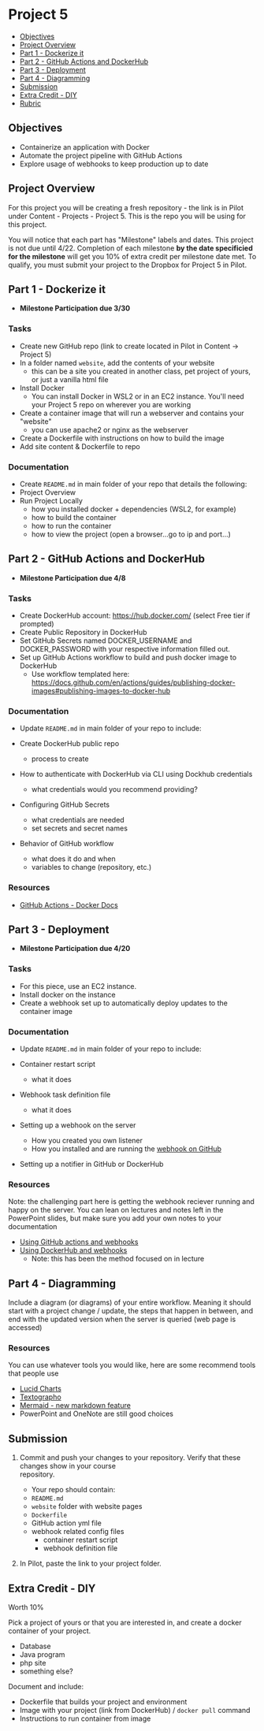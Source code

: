 # Project 5

- [Objectives](#Objectives)
- [Project Overview](#Project-Overview)
- [Part 1 - Dockerize it](#Part-1---Dockerize-it)
- [Part 2 - GitHub Actions and DockerHub](#Part-2---GitHub-Actions-and-DockerHub)
- [Part 3 - Deployment](#Part-3---Deployment)
- [Part 4 - Diagramming](#Part-4---Diagramming)
- [Submission](#Submission)
- [Extra Credit - DIY](#Extra-Credit---DIY)
- [Rubric](Rubric.md)

## Objectives

- Containerize an application with Docker
- Automate the project pipeline with GitHub Actions
- Explore usage of webhooks to keep production up to date

## Project Overview

For this project you will be creating a fresh repository - the link is in Pilot under Content - Projects - Project 5. This is the repo you will be using for this project.

You will notice that each part has "Milestone" labels and dates. This project is not due until 4/22. Completion of each milestone **by the date specificied for the milestone** will get you 10% of extra credit per milestone date met. To qualify, you must submit your project to the Dropbox for Project 5 in Pilot.

## Part 1 - Dockerize it

- **Milestone Participation due 3/30**

### Tasks

- Create new GitHub repo (link to create located in Pilot in Content -> Project 5)
- In a folder named `website`, add the contents of your website
  - this can be a site you created in another class, pet project of yours, or just a vanilla html file
- Install Docker
  - You can install Docker in WSL2 or in an EC2 instance. You'll need your Project 5 repo on wherever you are working
- Create a container image that will run a webserver and contains your "website"
  - you can use apache2 or nginx as the webserver
- Create a Dockerfile with instructions on how to build the image
- Add site content & Dockerfile to repo

### Documentation

- Create `README.md` in main folder of your repo that details the following:
- Project Overview
- Run Project Locally
  - how you installed docker + dependencies (WSL2, for example)
  - how to build the container
  - how to run the container
  - how to view the project (open a browser...go to ip and port...)

## Part 2 - GitHub Actions and DockerHub

- **Milestone Participation due 4/8**

### Tasks

- Create DockerHub account: https://hub.docker.com/ (select Free tier if prompted)
- Create Public Repository in DockerHub
- Set GitHub Secrets named DOCKER_USERNAME and DOCKER_PASSWORD with your respective information filled out.
- Set up GitHub Actions workflow to build and push docker image to DockerHub
  - Use workflow templated here: https://docs.github.com/en/actions/guides/publishing-docker-images#publishing-images-to-docker-hub

### Documentation

- Update `README.md` in main folder of your repo to include:

- Create DockerHub public repo
  - process to create
- How to authenticate with DockerHub via CLI using Dockhub credentials
  - what credentials would you recommend providing?
- Configuring GitHub Secrets
  - what credentials are needed
  - set secrets and secret names
- Behavior of GitHub workflow
  - what does it do and when
  - variables to change (repository, etc.)

### Resources

- [GitHub Actions - Docker Docs](https://docs.docker.com/ci-cd/github-actions/)

## Part 3 - Deployment

- **Milestone Participation due 4/20**

### Tasks

- For this piece, use an EC2 instance.
- Install docker on the instance
- Create a webhook set up to automatically deploy updates to the container image

### Documentation

- Update `README.md` in main folder of your repo to include:

- Container restart script
  - what it does
- Webhook task definition file
  - what it does
- Setting up a webhook on the server
  - How you created you own listener
  - How you installed and are running the [webhook on GitHub](https://github.com/adnanh/webhook)
- Setting up a notifier in GitHub or DockerHub

### Resources

Note: the challenging part here is getting the webhook reciever running and happy on the server. You can lean on lectures and notes left in the PowerPoint slides, but make sure you add your own notes to your documentation

- [Using GitHub actions and webhooks](https://levelup.gitconnected.com/automated-deployment-using-docker-github-actions-and-webhooks-54018fc12e32)
- [Using DockerHub and webhooks](https://blog.devgenius.io/build-your-first-ci-cd-pipeline-using-docker-github-actions-and-webhooks-while-creating-your-own-da783110e151)
  - Note: this has been the method focused on in lecture

## Part 4 - Diagramming

Include a diagram (or diagrams) of your entire workflow. Meaning it should start with a project change / update, the steps that happen in between, and end with the updated version when the server is queried (web page is accessed)

### Resources

You can use whatever tools you would like, here are some recommend tools that people use

- [Lucid Charts](https://www.lucidchart.com/pages/)
- [Textographo](https://textografo.com/)
- [Mermaid - new markdown feature](https://github.blog/2022-02-14-include-diagrams-markdown-files-mermaid/)
- PowerPoint and OneNote are still good choices

## Submission

1. Commit and push your changes to your repository. Verify that these changes show in your course  
   repository.

   - Your repo should contain:
   - `README.md`
   - `website` folder with website pages
   - `Dockerfile`
   - GitHub action yml file
   - webhook related config files
     - container restart script
     - webhook definition file

2. In Pilot, paste the link to your project folder.

## Extra Credit - DIY

Worth 10%

Pick a project of yours or that you are interested in, and create a docker container of your project.

- Database
- Java program
- php site
- something else?

Document and include:

- Dockerfile that builds your project and environment
- Image with your project (link from DockerHub) / `docker pull` command
- Instructions to run container from image
